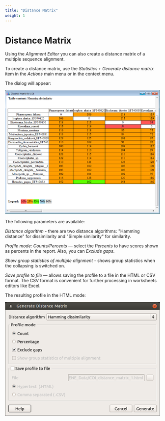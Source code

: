 ```yaml
---
title: "Distance Matrix"
weight: 1
---
```



# Distance Matrix

Using the _Alignment Editor_ you can also create a distance matrix of a multiple sequence alignment.

To create a distance matrix, use the _Statistics ‣ Generate distance matrix_ item in the _Actions_ main menu or in the context menu.

The dialog will appear:


![](/images/65929706/65929707.png)

The following parameters are available:

_Distance algorithm -_ there are two distance algorithms: "Hamming distance" for dissimilarity and "Simple similarity" for similarity.

_Profile mode: Counts/Percents_ — select the _Percents_ to have scores shown as percents in the report. Also, you can _Exclude gaps_.

_Show group statistics of multiple alignment_ - shows group statistics when the collapsing is switched on.

_Save profile to file_ — allows saving the profile to a file in the HTML or CSV format. The CSV format is convenient for further processing in worksheets editors like Excel.

The resulting profile in the HTML mode:


![](/images/65929706/65929708.png)
